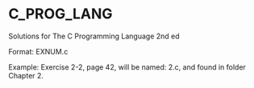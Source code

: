 # C_PROG_LANG
Solutions for The C Programming Language 2nd ed

Format: EXNUM.c

Example: Exercise 2-2, page 42, will be named: 2.c, and found in folder Chapter 2.

